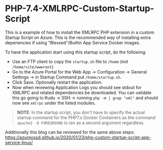 # PHP-7.4-XMLRPC-Custom-Startup-Script

This is a example of how to install the XMLRPC PHP extension in a custom Startup Script on Azure. This is the recommended way of installing extra depenencies if using "Blessed"/Builtin App Service Docker images.

To have the application start using this startup script, do the following:
  - Use an FTP client to copy the `startup.sh` file to `/home` (not `/home/site/wwwroot`).
  - Go to the Azure Portal for the Web App -> Configuration -> General Settings -> in Startup Command put `/home/startup.sh`.
  - Click Save. Optionally restart the application.
  - Now when reviewing Application Logs you should see stdout for XMLRPC and related dependencies be downloaded. You can validate this go going to Kudu -> SSH -> running `php -m | grep "xml"` and should now see `xmlrpc` under the listed modules.

> **NOTE**: In the startup script, you don't have to specify the actual startup command for the PHP7.x Docker Containers as the command `apache2 -D FOREGROUND` is ran as a second argument regardless.

Additionally this blog can be reviewed for the same above steps: https://azureossd.github.io/2020/01/23/php-custom-startup-script-app-service-linux/
